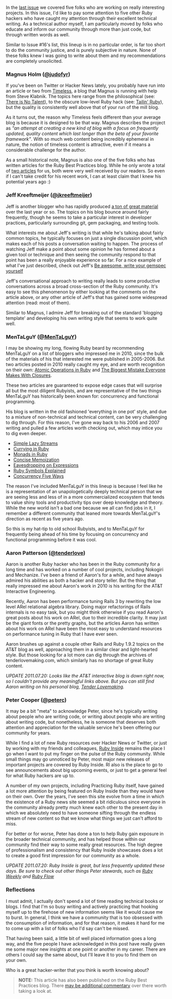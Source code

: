 In the [last issue](http://practicingruby.com/articles/45) we covered five folks who are working on really interesting projects. In this issue, I'd like to pay some attention to five other Ruby hackers who have caught my attention through their excellent technical writing. As a technical author myself, I am particularly moved by folks who educate and inform our community through more than just code, but through written words as well.

Similar to Issue #16's list, this lineup is in no particular order, is far too short to do the community justice, and is purely subjective in nature. None of these folks knew I was going to write about them and my recommendations are completely unsolicited.

### Magnus Holm ([@judofyr](http://twitter.com/judofyr))

If you've been on Twitter or Hacker News lately, you probably have run into an article or two from [Timeless](http://timelessrepo.com), a blog that Magnus is running with help from Steve Klabnik. The topics here range from the philosophical (see: [There is No Talent](http://timelessrepo.com/there-is-no-talent)), to the obscure low-level Ruby hack (see: [Tailin' Ruby](http://timelessrepo.com/tailin-ruby)), but the quality is consistently well above that of your run of the mill blog.

As it turns out, the reason why Timeless feels different than your average blog is because it is designed to be that way. Magnus describes the project as <i>"an attempt at creating a new kind of blog with a focus on frequently updated, quality content which last longer than the beta of your favorite framework"</i>. With so much web content being incredibly ephemeral in nature, the notion of timeless content is attractive, even if it means a considerable challenge for the author.

As a small historical note, Magnus is also one of the five folks who has written articles for the Ruby Best Practices blog. While he only wrote a total of [two articles](http://blog.rubybestpractices.com/posts/judofyr/index.html) for us, both were very well received by our readers. So even if I can't take credit for his recent work, I can at least claim that I knew his potential years ago :)

### Jeff Kreeftmeijer ([@jkreeftmeijer](http://twitter.com/jkreeftmeijer))

Jeff is another blogger who has rapidly produced [a ton of great material](http://jeffkreeftmeijer.com/archive/) over the last year or so. The topics on his blog bounce around fairly frequently, though he seems to take a particular interest in developer practices, particularly surrounding git, gem packaging, and testing tools.

What interests me about Jeff's writing is that while he's talking about fairly common topics, he typically focuses on just a single discussion point, which makes each of his posts a conversation waiting to happen. The process of watching Jeff make a point about some opinion he has formed about a given tool or technique and then seeing the community respond to that point has been a really enjoyable experience so far. For a nice example of what I've just described, check out Jeff's [Be awesome, write your gemspec yourself](http://jeffkreeftmeijer.com/2010/be-awesome-write-your-gemspec-yourself/)

Jeff's conversational approach to writing really leads to some productive conversations across a broad cross-section of the Ruby community. It's easy to see this phenomenon by either looking at the comments on the article above, or any other article of Jeff's that has gained some widespread attention (read: most of them).

Similar to Magnus, I admire Jeff for breaking out of the standard 'blogging template' and developing his own writing style that seems to work quite well.

### MenTaLguY ([@MenTaLguY](http://twitter.com/#!/MenTaLguY))

I may be showing my long, flowing Ruby beard by recommending MenTaLguY on a list of bloggers who impressed me in 2010, since the bulk of the materials of his that interested me were published in 2005-2006. But two articles posted in 2010 really caught my eye, and are worth recognition on their own: [Atomic Operations in Ruby](http://moonbase.rydia.net/mental/blog/programming/atomic-operations-in-ruby.html) and [The Biggest Mistake Everyone Makes With Closures](http://moonbase.rydia.net/mental/blog/programming/the-biggest-mistake-everyone-makes-with-closures.html).

These two articles are guaranteed to expose edge cases that will surprise all but the most diligent Rubyists, and are representative of the two things MenTaLguY has historically been known for: concurrency and functional programming.

His blog is written in the old fashioned 'everything in one pot' style, and due to a mixture of non-technical and technical content, can be very challenging to dig through. For this reason, I've gone way back to his 2006 and 2007 writing and pulled a few articles worth checking out, which may intice you to dig even deeper.

* [Simple Lazy Streams](http://moonbase.rydia.net/mental/blog/programming/simple-lazy-streams.html) 
* [Currying in Ruby](http://moonbase.rydia.net/mental/blog/programming/currying-in-ruby.html) 
* [Monads in Ruby](http://moonbase.rydia.net/mental/writings/programming/monads-in-ruby/)
* [Concise Memoization](http://moonbase.rydia.net/mental/blog/programming/concise-memoization.html)
* [Eavesdropping on Expressions](http://moonbase.rydia.net/mental/blog/programming/eavesdropping-on-expressions.html) 
* [Ruby Symbols Explained](http://moonbase.rydia.net/mental/blog/programming/ruby-symbols-explained.html)
* [Concurrency Five Ways](http://moonbase.rydia.net/mental/blog/programming/concurrency-five-ways.html)

The reason I've included MenTaLguY in this lineup is because I feel like he is a representation of an unapologetically deeply technical person that we are seeing less and less of in a more commercialized ecosystem that tends to value shiny tools and productivity tips over deep knowledge and theory. While the new world isn't a bad one because we all can find jobs in it, I remember a different community that leaned more towards MenTaLguY's direction as recent as five years ago.

So this is my hat-tip to old school Rubyists, and to MenTaLguY for frequently being ahead of his time by focusing on concurrency and functional programming before it was cool.

### Aaron Patterson ([@tenderlove](http://twitter.com/tenderlove))

Aaron is another Ruby hacker who has been in the Ruby community for a long time and has worked on a number of cool projects, including Nokogiri and Mechanize. I've been a friend of Aaron's for a while, and have always admired his abilities as both a hacker and story teller. But the thing that really impressed me about Aaron's work in 2010 is his writing for the AT&T Interactive Engineering.

Recently, Aaron has been performance tuning Rails 3 by rewriting the low level ARel relational algebra library. Doing major refactorings of Rails internals is no easy task, but you might think otherwise if you read Aaron's great posts about his work on ARel, due to their incredible clarity. It may just be the giant fonts or the pretty graphs, but the articles Aaron has written about his work on ARel have been the most easy to understand resources on performance tuning in Ruby that I have ever seen.

Aaron brushes up against a couple other Rails and Ruby 1.9.2 topics on the AT&T blog as well, approaching them in a similar clear and light-hearted style. But those looking for a lot more can dig through the archives of tenderlovemaking.com, which similarly has no shortage of great Ruby content.

<i>UPDATE 2011.07.20: Looks like the AT&T interactive blog is down right now, so I couldn't provide any meaningful links above. But you can still find Aaron writing on his personal blog, [Tender Lovemaking](http://tenderlovemaking.com).</i>

### Peter Cooper ([@peterc](http://twitter.com/peterc))

It may be a bit "meta" to acknowledge Peter, since he's typically writing about people who are writing code, or writing about people who are writing about writing code, but nonetheless, he is someone that deserves both attention and appreciation for the valuable service he's been offering our community for years.

While I find a lot of new Ruby resources over Hacker News or Twitter, or just by working with my friends and colleagues, [Ruby Inside](http://rubyinside.com) remains the place I go when I want to put my finger on the pulse of the Ruby community. While small things may go unnoticed by Peter, most major new releases of important projects are covered by Ruby Inside. RI also is the place to go to see announcements about big upcoming events, or just to get a general feel for what Ruby hackers are up to.

A number of my own projects, including Practicing Ruby itself, have gained a lot more attention by being featured on Ruby Inside than they would have on their own. Over the years, I've seen this site evolve from a time in which the existence of a Ruby news site seemed a bit ridiculous since everyone in the community already pretty much knew each other to the present day in which we absolutely need to have someone sifting through the endless stream of new content so that we know what things we just can't afford to miss.

For better or for worse, Peter has done a ton to help Ruby gain exposure in the broader technical community, and has helped those within our community find their way to some really great resources. The high degree of professionalism and consistency that Ruby Inside showcases does a lot to create a good first impression for our community as a whole.

<i>UPDATE 2011.07.20: Ruby Inside is great, but less frequently updated these days. Be sure to check out other things Peter stewards, such as [Ruby Weekly](http://rubyweekly.com/) and [Ruby Flow](http://rubyflow.com)</i>

### Reflections

I must admit, I actually don't spend a lot of time reading technical books or blogs. I find that I'm so busy writing and actively practicing that hooking myself up to the firehose of new information seems like it would cause me to burst. In general, I think we have a community that is too obsessed with the consumption of information, and for that reason, it makes it hard for me to come up with a list of folks who I'd say can't be missed.

That having been said, a little bit of well placed information goes a long way, and the five people I have acknowledged in this post have really given me some major new insights at one point or another in my career. There are others I could say the same about, but I'll leave it to you to find them on your own.

Who is a great hacker-writer that you think is worth knowing about?

  
> **NOTE:** This article has also been published on the Ruby Best Practices blog. There [may be additional commentary](http://blog.rubybestpractices.com/posts/gregory/049-issues-17-interesting-ruby-writers.html#disqus_thread) 
over there worth taking a look at.
